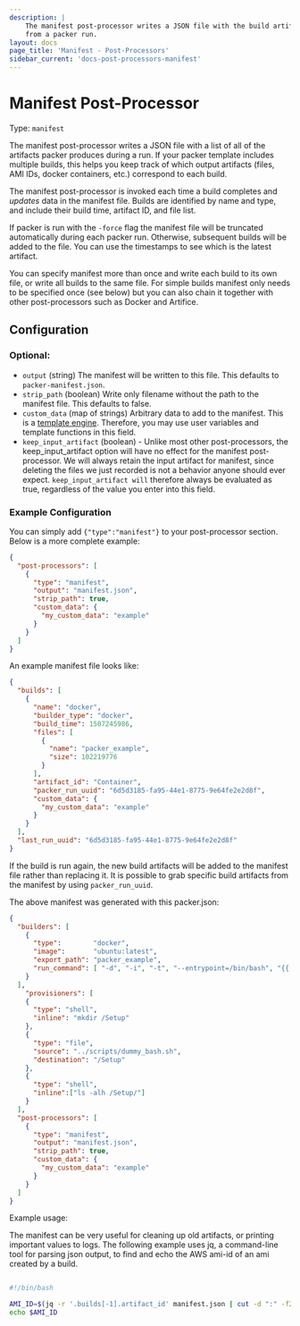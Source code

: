 ```yaml
---
description: |
    The manifest post-processor writes a JSON file with the build artifacts and IDs
    from a packer run.
layout: docs
page_title: 'Manifest - Post-Processors'
sidebar_current: 'docs-post-processors-manifest'
---
```


# Manifest Post-Processor

Type: `manifest`

The manifest post-processor writes a JSON file with a list of all of the
artifacts packer produces during a run. If your packer template includes
multiple builds, this helps you keep track of which output artifacts (files,
AMI IDs, docker containers, etc.) correspond to each build.

The manifest post-processor is invoked each time a build completes and
*updates* data in the manifest file. Builds are identified by name and type,
and include their build time, artifact ID, and file list.

If packer is run with the `-force` flag the manifest file will be truncated
automatically during each packer run. Otherwise, subsequent builds will be
added to the file. You can use the timestamps to see which is the latest
artifact.

You can specify manifest more than once and write each build to its own file,
or write all builds to the same file. For simple builds manifest only needs to
be specified once (see below) but you can also chain it together with other
post-processors such as Docker and Artifice.

## Configuration

### Optional:

-   `output` (string) The manifest will be written to this file. This defaults
    to `packer-manifest.json`.
-   `strip_path` (boolean) Write only filename without the path to the manifest
    file. This defaults to false.
-   `custom_data` (map of strings) Arbitrary data to add to the manifest.
    This is a [template engine](/docs/templates/engine.html). Therefore, you
    may use user variables and template functions in this field.
-   `keep_input_artifact` (boolean) - Unlike most other post-processors, the
    keep_input_artifact option will have no effect for the manifest
    post-processor. We will always retain the input artifact for manifest,
    since deleting the files we just recorded is not a behavior anyone should
    ever expect. `keep_input_artifact will` therefore always be evaluated as
    true, regardless of the value you enter into this field.

### Example Configuration

You can simply add `{"type":"manifest"}` to your post-processor section. Below
is a more complete example:

```json
{
  "post-processors": [
    {
      "type": "manifest",
      "output": "manifest.json",
      "strip_path": true,
      "custom_data": {
        "my_custom_data": "example"
      }
    }
  ]
}
```

An example manifest file looks like:

```json
{
  "builds": [
    {
      "name": "docker",
      "builder_type": "docker",
      "build_time": 1507245986,
      "files": [
        {
          "name": "packer_example",
          "size": 102219776
        }
      ],
      "artifact_id": "Container",
      "packer_run_uuid": "6d5d3185-fa95-44e1-8775-9e64fe2e2d8f",
      "custom_data": {
        "my_custom_data": "example"
      }
    }
  ],
  "last_run_uuid": "6d5d3185-fa95-44e1-8775-9e64fe2e2d8f"
}
```

If the build is run again, the new build artifacts will be added to the
manifest file rather than replacing it. It is possible to grab specific build
artifacts from the manifest by using `packer_run_uuid`.

The above manifest was generated with this packer.json:

```json
{
  "builders": [
    {
      "type":        "docker",
      "image":       "ubuntu:latest",
      "export_path": "packer_example",
      "run_command": [ "-d", "-i", "-t", "--entrypoint=/bin/bash", "{{.Image}}" ]
    }
  ],
    "provisioners": [
    {
      "type": "shell",
      "inline": "mkdir /Setup"
    },
    {
      "type": "file",
      "source": "../scripts/dummy_bash.sh",
      "destination": "/Setup"
    },
    {
      "type": "shell",
      "inline":["ls -alh /Setup/"]
    }
  ],
  "post-processors": [
    {
      "type": "manifest",
      "output": "manifest.json",
      "strip_path": true,
      "custom_data": {
        "my_custom_data": "example"
      }
    }
  ]
}
```

Example usage:

The manifest can be very useful for cleaning up old artifacts, or printing
important values to logs. The following example uses jq, a command-line tool for
parsing json output, to find and echo the AWS ami-id of an ami created by a
build.

``` bash

#!/bin/bash

AMI_ID=$(jq -r '.builds[-1].artifact_id' manifest.json | cut -d ":" -f2)
echo $AMI_ID

```

